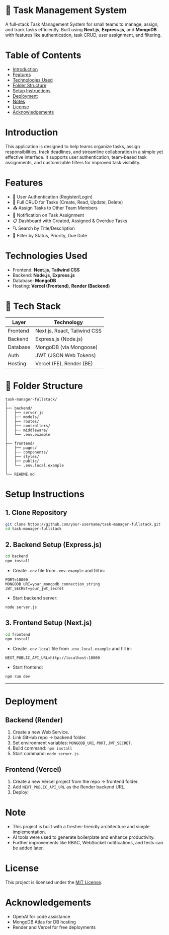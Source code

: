 
# 🎯 Task Management System

A full-stack Task Management System for small teams to manage, assign, and track tasks efficiently. Built using **Next.js**, **Express.js**, and **MongoDB** with features like authentication, task CRUD, user assignment, and filtering.


# Table of Contents
- [Introduction](#introduction)
- [Features](#features)
- [Technologies Used](#technologies-used)
- [Folder Structure](#folder-structure)
- [Setup Instructions](#setup-instructions)
- [Deployment](#deployment)
- [Notes](#notes)
- [License](#license)
- [Acknowledgements](aAcknowledgements)

# Introduction

This application is designed to help teams organize tasks, assign responsibilities, track deadlines, and streamline collaboration in a simple yet effective interface. It supports user authentication, team-based task assignments, and customizable filters for improved task visibility.


# Features

- 🔐 User Authentication (Register/Login)
- 🧾 Full CRUD for Tasks (Create, Read, Update, Delete)
- 📤 Assign Tasks to Other Team Members
- 🔔 Notification on Task Assignment
- 📋 Dashboard with Created, Assigned & Overdue Tasks
- 🔍 Search by Title/Description
- 🧰 Filter by Status, Priority, Due Date


# Technologies Used

- Frontend: **Next.js**, **Tailwind CSS**
- Backend: **Node.js**, **Express.js**
- Database: **MongoDB**
- Hosting: **Vercel (Frontend)**, **Render (Backend)**


# 🧱 Tech Stack

| Layer      | Technology       |
|------------|------------------|
| Frontend   | Next.js, React, Tailwind CSS |
| Backend    | Express.js (Node.js) |
| Database   | MongoDB (via Mongoose) |
| Auth       | JWT (JSON Web Tokens) |
| Hosting    | Vercel (FE), Render (BE) |


# 📁 Folder Structure

```
task-manager-fullstack/
│
├── backend/
│   ├── server.js
│   ├── models/
│   ├── routes/
│   ├── controllers/
│   ├── middleware/
│   └── .env.example
│
├── frontend/
│   ├── pages/
│   ├── components/
│   ├── styles/
│   ├── public/
│   └── .env.local.example
│
└── README.md
```


# Setup Instructions

## 1. Clone Repository

```bash
git clone https://github.com/your-username/task-manager-fullstack.git
cd task-manager-fullstack
```

## 2. Backend Setup (Express.js)

```bash
cd backend
npm install
```

* Create `.env` file from `.env.example` and fill in:

```env
PORT=10000
MONGODB_URI=your_mongodb_connection_string
JWT_SECRET=your_jwt_secret
```

* Start backend server:

```bash
node server.js
```

## 3. Frontend Setup (Next.js)

```bash
cd frontend
npm install
```

* Create `.env.local` file from `.env.local.example` and fill in:

```env
NEXT_PUBLIC_API_URL=http://localhost:10000
```

* Start frontend:

```bash
npm run dev
```

---

# Deployment

## Backend (Render)

1. Create a new Web Service.
2. Link GitHub repo → backend folder.
3. Set environment variables: `MONGODB_URI`, `PORT`, `JWT_SECRET`.
4. Build command: `npm install`
5. Start command: `node server.js`

## Frontend (Vercel)

1. Create a new Vercel project from the repo → frontend folder.
2. Add `NEXT_PUBLIC_API_URL` as the Render backend URL.
3. Deploy!


# Note

* This project is built with a fresher-friendly architecture and simple implementation.
* AI tools were used to generate boilerplate and enhance productivity.
* Further improvements like RBAC, WebSocket notifications, and tests can be added later.


# License

This project is licensed under the [MIT License](opensource.org/licenses/MIT).


# Acknowledgements

* OpenAI for code assistance
* MongoDB Atlas for DB hosting
* Render and Vercel for free deployments
